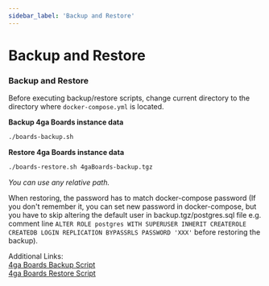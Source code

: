 ```yaml
---
sidebar_label: 'Backup and Restore'
---
```


# Backup and Restore

### Backup and Restore

Before executing backup/restore scripts, change current directory to the directory where `docker-compose.yml` is located.

**Backup 4ga Boards instance data**
```bash
./boards-backup.sh
```
**Restore 4ga Boards instance data**
```bash
./boards-restore.sh 4gaBoards-backup.tgz
```
_You can use any relative path._

When restoring, the password has to match docker-compose password (If you don't remember it, you can set new password in docker-compose, but you have to skip altering the default user in backup.tgz/postgres.sql file e.g. comment line `ALTER ROLE postgres WITH SUPERUSER INHERIT CREATEROLE CREATEDB LOGIN REPLICATION BYPASSRLS PASSWORD 'XXX'` before restoring the backup).

Additional Links:\
[4ga Boards Backup Script](https://github.com/RARgames/4gaBoards/blob/main/boards-backup.sh)\
[4ga Boards Restore Script](https://github.com/RARgames/4gaBoards/blob/main/boards-restore.sh)
